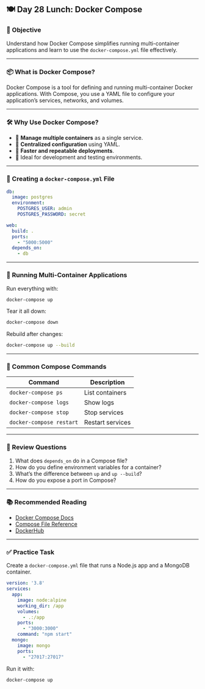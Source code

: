 ## 🍽️ Day 28 Lunch: Docker Compose

### 🎯 Objective

Understand how Docker Compose simplifies running multi-container applications and learn to use the `docker-compose.yml` file effectively.

---

### 📦 What is Docker Compose?

Docker Compose is a tool for defining and running multi-container Docker applications. With Compose, you use a YAML file to configure your application’s services, networks, and volumes.

---

### 🛠️ Why Use Docker Compose?

* 🔁 **Manage multiple containers** as a single service.
* 📜 **Centralized configuration** using YAML.
* 🚀 **Faster and repeatable deployments**.
* 🐳 Ideal for development and testing environments.

---

### 🧱 Creating a `docker-compose.yml` File

```yaml
db:
  image: postgres
  environment:
    POSTGRES_USER: admin
    POSTGRES_PASSWORD: secret

web:
  build: .
  ports:
    - "5000:5000"
  depends_on:
    - db
```

---

### 🔄 Running Multi-Container Applications

Run everything with:

```bash
docker-compose up
```

Tear it all down:

```bash
docker-compose down
```

Rebuild after changes:

```bash
docker-compose up --build
```

---

### 🧩 Common Compose Commands

| Command                  | Description      |
| ------------------------ | ---------------- |
| `docker-compose ps`      | List containers  |
| `docker-compose logs`    | Show logs        |
| `docker-compose stop`    | Stop services    |
| `docker-compose restart` | Restart services |

---

### 🧠 Review Questions

1. What does `depends_on` do in a Compose file?
2. How do you define environment variables for a container?
3. What’s the difference between `up` and `up --build`?
4. How do you expose a port in Compose?

---

### 📚 Recommended Reading

* [Docker Compose Docs](https://docs.docker.com/compose/)
* [Compose File Reference](https://docs.docker.com/compose/compose-file/)
* [DockerHub](https://hub.docker.com/)

---

### ✅ Practice Task

Create a `docker-compose.yml` file that runs a Node.js app and a MongoDB container.

```yaml
version: '3.8'
services:
  app:
    image: node:alpine
    working_dir: /app
    volumes:
      - .:/app
    ports:
      - "3000:3000"
    command: "npm start"
  mongo:
    image: mongo
    ports:
      - "27017:27017"
```

Run it with:

```bash
docker-compose up
```

